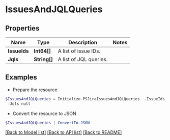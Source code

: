 # IssuesAndJQLQueries
## Properties

Name | Type | Description | Notes
------------ | ------------- | ------------- | -------------
**IssueIds** | **Int64[]** | A list of issue IDs. | 
**Jqls** | **String[]** | A list of JQL queries. | 

## Examples

- Prepare the resource
```powershell
$IssuesAndJQLQueries = Initialize-PSJiraIssuesAndJQLQueries  -IssueIds null `
 -Jqls null
```

- Convert the resource to JSON
```powershell
$IssuesAndJQLQueries | ConvertTo-JSON
```

[[Back to Model list]](../README.md#documentation-for-models) [[Back to API list]](../README.md#documentation-for-api-endpoints) [[Back to README]](../README.md)

